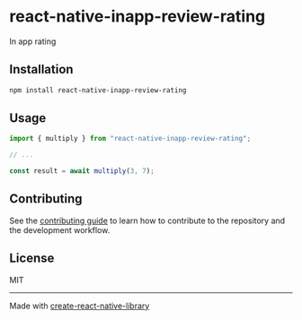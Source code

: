 # react-native-inapp-review-rating
In app rating
## Installation

```sh
npm install react-native-inapp-review-rating
```

## Usage

```js
import { multiply } from "react-native-inapp-review-rating";

// ...

const result = await multiply(3, 7);
```

## Contributing

See the [contributing guide](CONTRIBUTING.md) to learn how to contribute to the repository and the development workflow.

## License

MIT

---

Made with [create-react-native-library](https://github.com/callstack/react-native-builder-bob)
